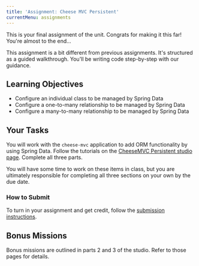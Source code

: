 ```yaml
---
title: 'Assignment: Cheese MVC Persistent'
currentMenu: assignments
---
```


This is your final assignment of the unit. Congrats for making it this far! You're almost to the end...

This assignment is a bit different from previous assignments. It's structured as a guided walkthrough. You'll be writing code step-by-step with our guidance.

## Learning Objectives

- Configure an individual class to be managed by Spring Data
- Configure a one-to-many relationship to be managed by Spring Data
- Configure a many-to-many relationship to be managed by Spring Data

## Your Tasks

You will work with the `cheese-mvc` application to add ORM functionality by using Spring Data. Follow the tutorials on the [CheeseMVC Persistent studio page](../../studios/cheese-mvc-persistent/). Complete all three parts.

You will have some time to work on these items in class, but you are ultimately responsible for completing all three sections on your own by the due date.

### How to Submit

To turn in your assignment and get credit, follow the [submission instructions][submission-instructions].

[submission-instructions]: ../

## Bonus Missions

Bonus missions are outlined in parts 2 and 3 of the studio. Refer to those pages for details.
